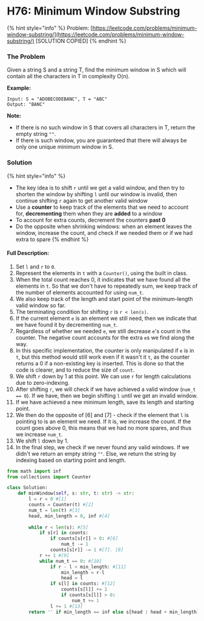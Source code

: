 # H76: Minimum Window Substring

{% hint style="info" %}
Problem: [https://leetcode.com/problems/minimum-window-substring/](https://leetcode.com/problems/minimum-window-substring/) \[SOLUTION COPIED\]
{% endhint %}

### The Problem

Given a string S and a string T, find the minimum window in S which will contain all the characters in T in complexity O\(n\).

**Example:**

```text
Input: S = "ADOBECODEBANC", T = "ABC"
Output: "BANC"
```

**Note:**

* If there is no such window in S that covers all characters in T, return the empty string `""`.
* If there is such window, you are guaranteed that there will always be only one unique minimum window in S.

### Solution

{% hint style="info" %}
* The key idea is to shift `r` until we get a valid window, and then try to shorten the window by shifting `l` until our window is invalid, then continue shifting `r` again to get another valid window
* Use a **counter** to keep track of the elements that we need to account for, **decrementing** them when they are **added** to a window
* To account for extra counts, decrement the counters **past 0** 
* Do the opposite when shrinking windows: when an element leaves the window, increase the count, and check if we needed them or if we had extra to spare
{% endhint %}

#### Full Description:

1. Set `l` and `r` to `0`.
2. Represent the elements in `t` with a `Counter()`, using the built in class.
3. When the total count reaches 0, it indicates that we have found all the elements in `t`. So that we don't have to repeatedly sum, we keep track of the number of elements accounted for using `num_t`.
4. We also keep track of the length and start point of the minimum-length valid window so far.
5. The terminating condition for shifting `r` is `r < len(s)`.
6. If the current element `e` is an element we still need, then we indicate that we have found it by decrementing `num_t`.
7. Regardless of whether we needed `e`, we still decrease `e`'s count in the counter. The negative count accounts for the extra `e`s we find along the way.
8. In this specific implementation, the counter is only manipulated if `e` is in `t`, but this method would still work even if it wasn't it `t`, as the counter returns a 0 if a non-existing key is inserted. This is done so that the code is clearer, and to reduce the size of `count`.
9. We shift `r` down by 1 at this point. We can use `r` for length calculations due to zero-indexing.
10. After shifting `r`, we will check if we have achieved a valid window \(`num_t == 0`\). If we have, then we begin shifting `l` until we get an invalid window.
11. If we have achieved a new minimum length, save its length and starting point.
12. We then do the opposite of \[6\] and \[7\] - check if the element that `l` is pointing to is an element we need. If it is, we increase the count. If the count goes above 0, this means that we had no more spares, and thus we increase `num_t`.
13. We shift `l` down by 1.
14. In the final step, we check if we never found any valid windows. If we didn't we return an empty string `""`. Else, we return the string by indexing based on starting point and length.

```python
from math import inf
from collections import Counter

class Solution:
    def minWindow(self, s: str, t: str) -> str:
        l = r = 0 #[1]
        counts = Counter(t) #[2]
        num_t = len(t) #[3]
        head, min_length = 0, inf #[4]
        
        while r < len(s): #[5]
            if s[r] in counts:
                if counts[s[r]] > 0: #[6]
                    num_t -= 1
                counts[s[r]] -= 1 #[7]. [8]
            r += 1 #[9]
            while num_t == 0: #[10]
                if r - l < min_length: #[11]
                    min_length = r-l
                    head = l
                if s[l] in counts: #[12]
                    counts[s[l]] += 1
                    if counts[s[l]] > 0:
                        num_t += 1
                l += 1 #[13]
        return '' if min_length == inf else s[head : head + min_length] #[14]
```



